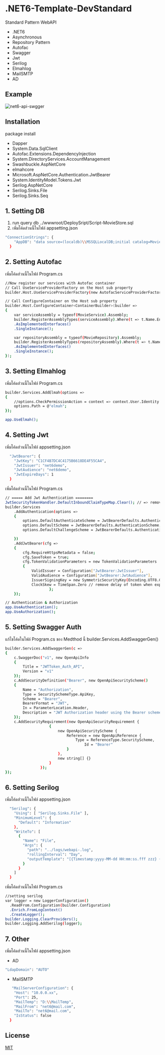 # .NET6-Template-DevStandard

Standard Pattern WebAPI
- .NET6
- Asynchronous
- Repository Pattern
- Autofac
- Swagger
- Jwt
- Serilog
- Elmahlog
- MailSMTP
- AD

## Example
![net6-api-swgger](/net6_template_devstandard_api/wwwroot/Img/Swagger.JPG)

## Installation

package install
- Dapper
- System.Data.SqlClient
- Autofac.Extensions.DependencyInjection
- System.DirectoryServices.AccountManagement
- Swashbuckle.AspNetCore
- elmahcore
- Microsoft.AspNetCore.Authentication.JwtBearer
- System.IdentityModel.Tokens.Jwt
- Serilog.AspNetCore
- Serilog.Sinks.File
- Serilog.Sinks.Seq

## 1. Setting DB
1. run query db ../wwwroot/DeploySript/Script-MovieStore.sql
2. เพิ่มโค้ดส่วนนี้ในไฟล์ appsetting.json
```bash
"ConnectionStrings": {
    "AppDB": "data source=(localdb)\\MSSQLLocalDB;initial catalog=MovieStore;Integrated Security=True;"
  }
```
## 2. Setting Autofac
เพิ่มโค้ดส่วนนี้ในไฟล์ Program.cs
```bash
//Now register our services with Autofac container
// Call UseServiceProviderFactory on the Host sub property 
builder.Host.UseServiceProviderFactory(new AutofacServiceProviderFactory());

// Call ConfigureContainer on the Host sub property 
builder.Host.ConfigureContainer<ContainerBuilder>(builder =>
{
    var serviceAssembly = typeof(MovieService).Assembly;
    builder.RegisterAssemblyTypes(serviceAssembly).Where(t => t.Name.EndsWith("Service"))
    .AsImplementedInterfaces()
    .SingleInstance();

    var repositoryAssembly = typeof(MovieRepository).Assembly;
    builder.RegisterAssemblyTypes(repositoryAssembly).Where(t => t.Name.EndsWith("Repository"))
    .AsImplementedInterfaces()
    .SingleInstance();
});
```
## 3. Setting Elmahlog
เพิ่มโค้ดส่วนนี้ในไฟล์ Program.cs
```bash
builder.Services.AddElmah(options =>
{
    //options.CheckPermissionAction = context => context.User.Identity.IsAuthenticated;
    options.Path = @"elmah";
});
```
```bash
app.UseElmah();
```
## 4. Setting Jwt
เพิ่มโค้ดส่วนนี้ในไฟล์ appsetting.json
```bash
  "JwtBearer": {
    "JwtKey": "C1CF4B7DC4C4175B6618DE4F55CA4",
    "JwtIssuer": "net6demo",
    "JwtAudience": "net6demo",
    "JwtExpireDays": 1
  }
```
เพิ่มโค้ดส่วนนี้ในไฟล์ Program.cs
```bash
// ===== Add Jwt Authentication ========
JwtSecurityTokenHandler.DefaultInboundClaimTypeMap.Clear(); // => remove default claims
builder.Services
    .AddAuthentication(options =>
    {
        options.DefaultAuthenticateScheme = JwtBearerDefaults.AuthenticationScheme;
        options.DefaultScheme = JwtBearerDefaults.AuthenticationScheme;
        options.DefaultChallengeScheme = JwtBearerDefaults.AuthenticationScheme;

    })
    .AddJwtBearer(cfg =>
    {
        cfg.RequireHttpsMetadata = false;
        cfg.SaveToken = true;
        cfg.TokenValidationParameters = new TokenValidationParameters
        {
            ValidIssuer = Configuration["JwtBearer:JwtIssuer"],
            ValidAudience = Configuration["JwtBearer:JwtAudience"],
            IssuerSigningKey = new SymmetricSecurityKey(Encoding.UTF8.GetBytes(Configuration["JwtBearer:JwtKey"])),
            ClockSkew = TimeSpan.Zero // remove delay of token when expire
                    };
    });
```
```bash
// Authentication & Authorization
app.UseAuthentication();
app.UseAuthorization();
```
## 5. Setting Swagger Auth
แก้ไขโค้ดในไฟล์ Program.cs ของ Medthod นี้ builder.Services.AddSwaggerGen()
```bash
builder.Services.AddSwaggerGen(c =>
{
    c.SwaggerDoc("v1", new OpenApiInfo
    {
        Title = "JWTToken_Auth_API",
        Version = "v1"
    });
    c.AddSecurityDefinition("Bearer", new OpenApiSecurityScheme()
    {
        Name = "Authorization",
        Type = SecuritySchemeType.ApiKey,
        Scheme = "Bearer",
        BearerFormat = "JWT",
        In = ParameterLocation.Header,
        Description = "JWT Authorization header using the Bearer scheme. \r\n\r\n Enter 'Bearer' [space] and then your token in the text input below.\r\n\r\nExample: \"Bearer 1safsfsdfdfd\"",
    });
    c.AddSecurityRequirement(new OpenApiSecurityRequirement {
                    {
                        new OpenApiSecurityScheme {
                            Reference = new OpenApiReference {
                                Type = ReferenceType.SecurityScheme,
                                    Id = "Bearer"
                            }
                        },
                        new string[] {}
                    }
                });
});
```

## 6. Setting Serilog
เพิ่มโค้ดส่วนนี้ในไฟล์ appsetting.json
```bash
  "Serilog": {
    "Using": [ "Serilog.Sinks.File" ],
    "MinimumLevel": {
      "Default": "Information"
    },
    "WriteTo": [
      {
        "Name": "File",
        "Args": {
          "path": "../logs/webapi-.log",
          "rollingInterval": "Day",
          "outputTemplate": "[{Timestamp:yyyy-MM-dd HH:mm:ss.fff zzz} {CorrelationId} {Level:u3}] {Username} {Message:lj}{NewLine}{Exception}"
        }
      }
    ]
  }
```
เพิ่มโค้ดส่วนนี้ในไฟล์ Program.cs
```bash
//setting serilog
var logger = new LoggerConfiguration()
  .ReadFrom.Configuration(builder.Configuration)
  .Enrich.FromLogContext()
  .CreateLogger();
builder.Logging.ClearProviders();
builder.Logging.AddSerilog(logger);
```

## 7. Other
เพิ่มโค้ดส่วนนี้ในไฟล์ appsetting.json
- AD
```bash
"LdapDomain": "AUTO"
```
- MailSMTP
```bash
   "MailServerConfiguration": {
    "Host": "10.0.0.xx",
    "Port": 25,
    "MailTemp": "D:\\MailTemp",
    "MailFrom": "net6@mail.com",
    "MailTo": "net6@mail.com",
    "IsStatus": false
  }
```

## License
[MIT](https://choosealicense.com/licenses/mit/)